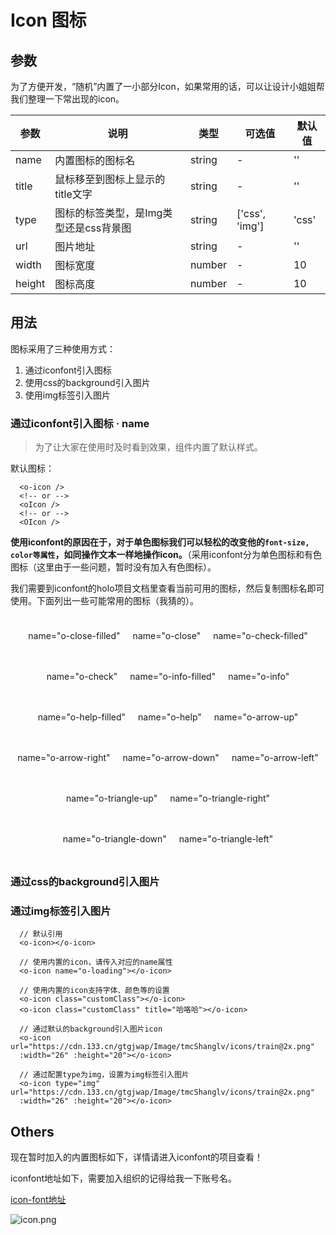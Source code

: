 # Icon 图标
## 参数
为了方便开发，“随机”内置了一小部分Icon，如果常用的话，可以让设计小姐姐帮我们整理一下常出现的icon。

| 参数       | 说明    | 类型      | 可选值       | 默认值   |
|---------- |-------- |---------- |-------------  |-------- |
| name      | 内置图标的图标名   | string  |   -    |     ''    |
| title     | 鼠标移至到图标上显示的title文字    | string| -   | ''   |
| type      | 图标的标签类型，是Img类型还是css背景图   | string    | ['css', 'img']   |  'css' |
| url       | 图片地址   | string    | -   |  '' |
| width     | 图标宽度   | number    | -   |  10 |
| height    | 图标高度   | number    | -   |  10 |

## 用法

图标采用了三种使用方式：
  1. 通过iconfont引入图标
  2. 使用css的background引入图片
  3. 使用img标签引入图片

### 通过iconfont引入图标 · name
  > 为了让大家在使用时及时看到效果，组件内置了默认样式。

  默认图标：<o-icon/>

```vue
  <o-icon />
  <!-- or -->
  <oIcon />
  <!-- or -->
  <OIcon /> 
```

  **使用iconfont的原因在于，对于单色图标我们可以轻松的改变他的`font-size, color等属性`，如同操作文本一样地操作icon。**（采用iconfont分为单色图标和有色图标（这里由于一些问题，暂时没有加入有色图标）。

  我们需要到iconfont的holo项目文档里查看当前可用的图标，然后复制图标名即可使用。下面列出一些可能常用的图标（我猜的）。

  <div class="my-box">
    <div class="my-wrapper">
      <OIcon name="o-close-filled"/>
      <p>name="o-close-filled"</p>
    </div>
    <div class="my-wrapper">
      <OIcon name="o-close"/>
      <p>name="o-close"</p>
    </div>
    <div class="my-wrapper">
      <OIcon name="o-check-filled"/>
      <p>name="o-check-filled"</p>
    </div>
    <div class="my-wrapper">
      <OIcon name="o-check"/>
      <p>name="o-check"</p>
    </div>
    <div class="my-wrapper">
      <OIcon name="o-info-filled"/>
      <p>name="o-info-filled"</p>
    </div>
    <div class="my-wrapper">
      <OIcon name="o-info"/>
      <p>name="o-info"</p>
    </div>
    <div class="my-wrapper">
      <OIcon name="o-help-filled"/>
      <p>name="o-help-filled"</p>
    </div>
    <div class="my-wrapper">
      <OIcon name="o-help"/>
      <p>name="o-help"</p>
    </div>
    <div class="my-wrapper">
      <OIcon name="o-arrow-up"/>
      <p>name="o-arrow-up"</p>
    </div>
    <div class="my-wrapper">
      <OIcon name="o-arrow-right"/>
      <p>name="o-arrow-right"</p>
    </div>
    <div class="my-wrapper">
      <OIcon name="o-arrow-down"/>
      <p>name="o-arrow-down"</p>
    </div>
    <div class="my-wrapper">
      <OIcon name="o-arrow-left"/>
      <p>name="o-arrow-left"</p>
    </div>
    <div class="my-wrapper">
      <OIcon name="o-triangle-up"/>
      <p>name="o-triangle-up"</p>
    </div>
    <div class="my-wrapper">
      <OIcon name="o-triangle-right"/>
      <p>name="o-triangle-right"</p>
    </div>
    <div class="my-wrapper">
      <OIcon name="o-triangle-down"/>
      <p>name="o-triangle-down"</p>
    </div>
    <div class="my-wrapper">
      <OIcon name="o-triangle-left"/>
      <p>name="o-triangle-left"</p>
    </div>
  </div>

### 通过css的background引入图片

### 通过img标签引入图片

  <o-icon type="img" url="https://cdn.133.cn/gtgjwap/Image/tmcShanglv/icons/train@2x.png" :width="26" :height="20"></o-icon>

```vue
  // 默认引用
  <o-icon></o-icon>

  // 使用内置的icon，请传入对应的name属性 
  <o-icon name="o-loading"></o-icon>

  // 使用内置的icon支持字体、颜色等的设置 
  <o-icon class="customClass"></o-icon>
  <o-icon class="customClass" title="哈咯哈"></o-icon>

  // 通过默认的background引入图片icon
  <o-icon url="https://cdn.133.cn/gtgjwap/Image/tmcShanglv/icons/train@2x.png" 
  :width="26" :height="20"></o-icon>

  // 通过配置type为img，设置为img标签引入图片
  <o-icon type="img" url="https://cdn.133.cn/gtgjwap/Image/tmcShanglv/icons/train@2x.png" 
  :width="26" :height="20"></o-icon>
```


## Others

现在暂时加入的内置图标如下，详情请进入iconfont的项目查看！

iconfont地址如下，需要加入组织的记得给我一下账号名。

[icon-font地址](https://www.iconfont.cn/ )

![icon.png](https://i.loli.net/2021/03/24/DyjA5iZRTzHXGuq.png)

<style scoped>
  .my-box {
    display: flex;
    justify-content: center;
    flex-wrap: wrap;
  }
  .my-wrapper {
    margin: 10px;
    text-align: center;
  }
</style>